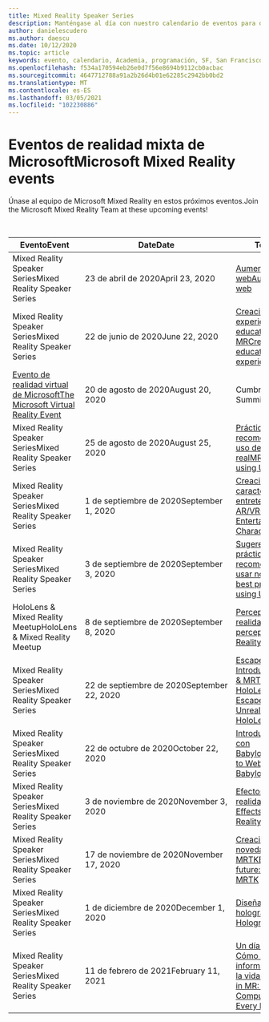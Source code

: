 ```yaml
---
title: Mixed Reality Speaker Series
description: Manténgase al día con nuestro calendario de eventos para desarrolladores de realidad mixta en el reactor de San Francisco.
author: danielescudero
ms.author: daescu
ms.date: 10/12/2020
ms.topic: article
keywords: evento, calendario, Academia, programación, SF, San Francisco, reactor
ms.openlocfilehash: f534a170594eb26e0d7f56e8694b9112cb0acbac
ms.sourcegitcommit: 4647712788a91a2b26d4b01e62285c2942bb0bd2
ms.translationtype: MT
ms.contentlocale: es-ES
ms.lasthandoff: 03/05/2021
ms.locfileid: "102230886"
---
```

# <a name="microsoft-mixed-reality-events"></a><span data-ttu-id="817e4-104">Eventos de realidad mixta de Microsoft</span><span class="sxs-lookup"><span data-stu-id="817e4-104">Microsoft Mixed Reality events</span></span>

<span data-ttu-id="817e4-105">Únase al equipo de Microsoft Mixed Reality en estos próximos eventos.</span><span class="sxs-lookup"><span data-stu-id="817e4-105">Join the Microsoft Mixed Reality Team at these upcoming events!</span></span>

<br>

|<span data-ttu-id="817e4-106">Evento</span><span class="sxs-lookup"><span data-stu-id="817e4-106">Event</span></span>|<span data-ttu-id="817e4-107">Date</span><span class="sxs-lookup"><span data-stu-id="817e4-107">Date</span></span>|<span data-ttu-id="817e4-108">Tema</span><span class="sxs-lookup"><span data-stu-id="817e4-108">Theme</span></span>|
|-------------|-------------|-----|
| <span data-ttu-id="817e4-109">Mixed Reality Speaker Series</span><span class="sxs-lookup"><span data-stu-id="817e4-109">Mixed Reality Speaker Series</span></span>|<span data-ttu-id="817e4-110">23 de abril de 2020</span><span class="sxs-lookup"><span data-stu-id="817e4-110">April 23, 2020</span></span>|[<span data-ttu-id="817e4-111">Aumentar la web</span><span class="sxs-lookup"><span data-stu-id="817e4-111">Augmenting the web</span></span>](https://channel9.msdn.com/Shows/Docs-Mixed-Reality/Augmenting-WebXR-Standards)|
| <span data-ttu-id="817e4-112">Mixed Reality Speaker Series</span><span class="sxs-lookup"><span data-stu-id="817e4-112">Mixed Reality Speaker Series</span></span>|<span data-ttu-id="817e4-113">22 de junio de 2020</span><span class="sxs-lookup"><span data-stu-id="817e4-113">June 22, 2020</span></span>|[<span data-ttu-id="817e4-114">Creación de experiencias educativas con MR</span><span class="sxs-lookup"><span data-stu-id="817e4-114">Creating educational experiences with MR</span></span>](https://channel9.msdn.com/Shows/Docs-Mixed-Reality/Educational-Experiences-in-MR)|
| [<span data-ttu-id="817e4-115">Evento de realidad virtual de Microsoft</span><span class="sxs-lookup"><span data-stu-id="817e4-115">The Microsoft Virtual Reality Event</span></span>](https://www.meetup.com/hololens-mr/events/272364822/)|<span data-ttu-id="817e4-116">20 de agosto de 2020</span><span class="sxs-lookup"><span data-stu-id="817e4-116">August 20, 2020</span></span>|<span data-ttu-id="817e4-117">Cumbre de VR</span><span class="sxs-lookup"><span data-stu-id="817e4-117">VR Mini Summit</span></span>|
| <span data-ttu-id="817e4-118">Mixed Reality Speaker Series</span><span class="sxs-lookup"><span data-stu-id="817e4-118">Mixed Reality Speaker Series</span></span>|<span data-ttu-id="817e4-119">25 de agosto de 2020</span><span class="sxs-lookup"><span data-stu-id="817e4-119">August 25, 2020</span></span>|[<span data-ttu-id="817e4-120">Prácticas recomendadas para el uso de un motor no real</span><span class="sxs-lookup"><span data-stu-id="817e4-120">MR Best Practices using Unreal Engine</span></span>](https://channel9.msdn.com/Shows/Docs-Mixed-Reality/Tips-and-Best-Practices-for-using-UE4-in-MR)|
| <span data-ttu-id="817e4-121">Mixed Reality Speaker Series</span><span class="sxs-lookup"><span data-stu-id="817e4-121">Mixed Reality Speaker Series</span></span>|<span data-ttu-id="817e4-122">1 de septiembre de 2020</span><span class="sxs-lookup"><span data-stu-id="817e4-122">September 1, 2020</span></span>|[<span data-ttu-id="817e4-123">Creación de caracteres de entretenimiento para AR/VR</span><span class="sxs-lookup"><span data-stu-id="817e4-123">Creating Entertaining Characters for AR/VR</span></span>](https://channel9.msdn.com/Shows/Docs-Mixed-Reality/Creating-Entertaining-Characters-for-Mixed-Reality)|
| <span data-ttu-id="817e4-124">Mixed Reality Speaker Series</span><span class="sxs-lookup"><span data-stu-id="817e4-124">Mixed Reality Speaker Series</span></span>|<span data-ttu-id="817e4-125">3 de septiembre de 2020</span><span class="sxs-lookup"><span data-stu-id="817e4-125">September 3, 2020</span></span>|[<span data-ttu-id="817e4-126">Sugerencias & prácticas recomendadas para usar no real</span><span class="sxs-lookup"><span data-stu-id="817e4-126">Tips & best practices for using Unreal</span></span>](https://channel9.msdn.com/Shows/Docs-Mixed-Reality/Tips-and-Best-Practices-for-using-UE4-in-MR)|
| <span data-ttu-id="817e4-127">HoloLens & Mixed Reality Meetup</span><span class="sxs-lookup"><span data-stu-id="817e4-127">HoloLens & Mixed Reality Meetup</span></span>|<span data-ttu-id="817e4-128">8 de septiembre de 2020</span><span class="sxs-lookup"><span data-stu-id="817e4-128">September 8, 2020</span></span>|[<span data-ttu-id="817e4-129">Percepción humana y realidad mixta</span><span class="sxs-lookup"><span data-stu-id="817e4-129">Human perception and Mixed Reality</span></span>](https://channel9.msdn.com/Shows/Docs-Mixed-Reality/Human-Perception-and-Mixed-Reality)|
| <span data-ttu-id="817e4-130">Mixed Reality Speaker Series</span><span class="sxs-lookup"><span data-stu-id="817e4-130">Mixed Reality Speaker Series</span></span>|<span data-ttu-id="817e4-131">22 de septiembre de 2020</span><span class="sxs-lookup"><span data-stu-id="817e4-131">September 22, 2020</span></span>|[<span data-ttu-id="817e4-132">Escape de Kippy: Introducción a Unreal & MRTK para HoloLens 2</span><span class="sxs-lookup"><span data-stu-id="817e4-132">Kippy's Escape: An intro to Unreal & MRTK for HoloLens 2</span></span>](../develop/unreal/unreal-kippys-escape.md)|
| <span data-ttu-id="817e4-133">Mixed Reality Speaker Series</span><span class="sxs-lookup"><span data-stu-id="817e4-133">Mixed Reality Speaker Series</span></span>|<span data-ttu-id="817e4-134">22 de octubre de 2020</span><span class="sxs-lookup"><span data-stu-id="817e4-134">October 22, 2020</span></span>|[<span data-ttu-id="817e4-135">Introducción a WebXR con BabylonJS</span><span class="sxs-lookup"><span data-stu-id="817e4-135">Introduction to WebXR with BabylonJS</span></span>](https://channel9.msdn.com/Shows/Docs-Mixed-Reality/Adding-Augmented-Reality-to-your-Typescript-Project)|
| <span data-ttu-id="817e4-136">Mixed Reality Speaker Series</span><span class="sxs-lookup"><span data-stu-id="817e4-136">Mixed Reality Speaker Series</span></span>|<span data-ttu-id="817e4-137">3 de noviembre de 2020</span><span class="sxs-lookup"><span data-stu-id="817e4-137">November 3, 2020</span></span>|[<span data-ttu-id="817e4-138">Efectos visuales en la realidad mixta</span><span class="sxs-lookup"><span data-stu-id="817e4-138">Visual Effects in Mixed Reality</span></span>](https://channel9.msdn.com/Shows/Mixed-Reality/Visual-Effects-in-Mixed-Reality)|
| <span data-ttu-id="817e4-139">Mixed Reality Speaker Series</span><span class="sxs-lookup"><span data-stu-id="817e4-139">Mixed Reality Speaker Series</span></span>|<span data-ttu-id="817e4-140">17 de noviembre de 2020</span><span class="sxs-lookup"><span data-stu-id="817e4-140">November 17, 2020</span></span>|[<span data-ttu-id="817e4-141">Creación del futuro: novedades de MRTK</span><span class="sxs-lookup"><span data-stu-id="817e4-141">Building the future: Whats new in MRTK</span></span>](https://channel9.msdn.com/Shows/Docs-Mixed-Reality/Building-the-Future-Whats-New-in-the-Mixed-Reality-Toolkit)|
| <span data-ttu-id="817e4-142">Mixed Reality Speaker Series</span><span class="sxs-lookup"><span data-stu-id="817e4-142">Mixed Reality Speaker Series</span></span>|<span data-ttu-id="817e4-143">1 de diciembre de 2020</span><span class="sxs-lookup"><span data-stu-id="817e4-143">December 1, 2020</span></span>|[<span data-ttu-id="817e4-144">Diseñar hologramas</span><span class="sxs-lookup"><span data-stu-id="817e4-144">Designing Holograms</span></span>](https://channel9.msdn.com/Shows/Docs-Mixed-Reality/Making-of-Designing-Holograms)|
| <span data-ttu-id="817e4-145">Mixed Reality Speaker Series</span><span class="sxs-lookup"><span data-stu-id="817e4-145">Mixed Reality Speaker Series</span></span>|<span data-ttu-id="817e4-146">11 de febrero de 2021</span><span class="sxs-lookup"><span data-stu-id="817e4-146">February 11, 2021</span></span>|[<span data-ttu-id="817e4-147">Un día en el MR: Cómo afecta la informática espacial a la vida diaria</span><span class="sxs-lookup"><span data-stu-id="817e4-147">One Day in MR: How Spatial Computing Effects Every Day Life</span></span>](https://channel9.msdn.com/Shows/Mixed-Reality/One-Day-In-MR-How-Spatial-Computing-Effects-Every-Day-Life)|
